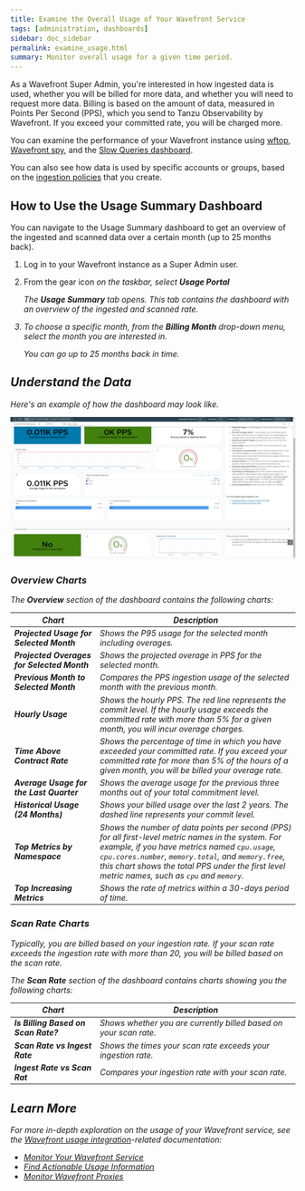 ```yaml
---
title: Examine the Overall Usage of Your Wavefront Service
tags: [administration, dashboards]
sidebar: doc_sidebar
permalink: examine_usage.html
summary: Monitor overall usage for a given time period.
---
```


As a Wavefront Super Admin, you're interested in how ingested data is used, whether you will be billed for more data, and whether you will need to request more data. Billing is based on the amount of data, measured in Points Per Second (PPS), which you send to Tanzu Observability by Wavefront. If you exceed your committed rate, you will be charged more.

You can examine the performance of your Wavefront instance using [wftop](), [Wavefront spy](wavefront_monitoring_spy.html), and the [Slow Queries dashboard](wavefront_monitoring.html#examine-slow-queries). 

You can also see how data is used by specific accounts or groups, based on the [ingestion policies](ingestion_policies.thml) that you create.

## How to Use the Usage Summary Dashboard

You can navigate to the Usage Summary dashboard to get an overview of the ingested and scanned data over a certain month (up to 25 months back). 

1. Log in to your Wavefront instance as a Super Admin user.
2. From the gear icon <i class="fa fa-cog"/> on the taskbar, select **Usage Portal**

   The **Usage Summary** tab opens. This tab contains the dashboard with an overview of the ingested and scanned rate.
3. To choose a specific month, from the **Billing Month** drop-down menu, select the month you are interested in.
   
   You can go up to 25 months back in time.
   
## Understand the Data

Here's an example of how the dashboard may look like.

![Example of the Usage Summary dashboard](images/usage_overview.png)

### Overview Charts

The **Overview** section of the dashboard contains the following charts:

<table style="width: 100%;">
<tbody>
<thead>
<tr><th width="30%">Chart</th><th width="70%">Description</th></tr>
</thead>
<tr>
<td><strong>Projected Usage for Selected Month</strong></td>
<td>Shows the P95 usage for the selected month including overages.</td></tr>
<tr>
<td><strong>Projected Overages for Selected Month</strong></td>
<td>Shows the projected overage in PPS for the selected month.</td>
</tr>
<tr>
<td><strong>Previous Month to Selected Month</strong></td>
<td>Compares the PPS ingestion usage of the selected month with the previous month.</td>
</tr>
<tr>
<td><strong>Hourly Usage</strong></td>
<td>Shows the hourly PPS. The red line represents the commit level. If the hourly usage exceeds the committed rate with more than 5% for a given month, you will incur overage charges.</td>
</tr>
<tr>
<td><strong>Time Above Contract Rate</strong></td>
<td>Shows the percentage of time in which you have exceeded your committed rate. If you exceed your committed rate for more than 5% of the hours of a given month, you will be billed your overage rate.</td>
</tr>
<tr>
<td><strong>Average Usage for the Last Quarter</strong></td>
<td>Shows the average usage for the previous three months out of your total commitment level.</td>
</tr>
<tr>
<td><strong>Historical Usage (24 Months)</strong></td>
<td>Shows your billed usage over the last 2 years. The dashed line represents your commit level.</td>
</tr>
<tr>
<td><strong>Top Metrics by Namespace</strong></td>
<td>Shows the number of data points per second (PPS) for all first-level metric names in the system. For example, if you have metrics named <code>cpu.usage</code>, <code>cpu.cores.number</code>, <code>memory.total</code>, and <code>memory.free</code>, this chart shows the total PPS under the first level metric names, such as <code>cpu</code> and <code>memory</code>.</td>
</tr>
<tr>
<td><strong>Top Increasing Metrics</strong></td>
<td>Shows the rate of metrics within a 30-days period of time.</td>
</tr>
</tbody>
</table>

    
### Scan Rate Charts

Typically, you are billed based on your ingestion rate. If your scan rate exceeds the ingestion rate with more than 20, you will be billed based on the scan rate.

The **Scan Rate** section of the dashboard contains charts showing you the following charts:

<table style="width: 100%;">
<tbody>
<thead>
<tr><th width="30%">Chart</th><th width="70%">Description</th></tr>
</thead>
<tr>
<td><strong>Is Billing Based on Scan Rate?</strong></td>
<td>Shows whether you are currently billed based on your scan rate.</td></tr>
<tr>
<td><strong>Scan Rate vs Ingest Rate</strong></td>
<td>Shows the times your scan rate exceeds your ingestion rate.</td>
</tr>
<tr>
<td><strong>Ingest Rate vs Scan Rat</strong></td>
<td>Compares your ingestion rate with your scan rate.</td>
</tr>
</tbody>
</table>

    
## Learn More

For more in-depth exploration on the usage of your Wavefront service, see the [Wavefront usage integration](system.html)-related documentation: 

* [Monitor Your Wavefront Service](wavefront_monitoring.html)
* [Find Actionable Usage Information](wavefront_usage_info.html)
* [Monitor Wavefront Proxies](monitoring_proxies.html)
